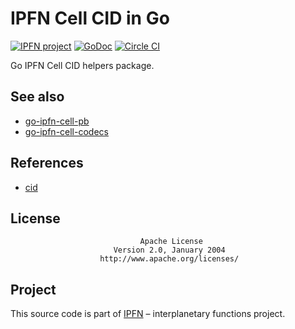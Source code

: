 # IPFN Cell CID in Go

[![IPFN project](https://img.shields.io/badge/project-IPFN-blue.svg?style=flat-square)](http://github.com/ipfn)
[![GoDoc](https://godoc.org/github.com/ipfn/go-ipfn-cell-cid?status.svg)](https://godoc.org/github.com/ipfn/go-ipfn-cell-cid)
[![Circle CI](https://img.shields.io/circleci/project/ipfn/go-ipfn-cell-cid.svg)](https://circleci.com/gh/ipfn/ipfn)

Go IPFN Cell CID helpers package.

## See also

* [go-ipfn-cell-pb](https://github.com/ipfn/go-ipfn-cell-pb)
* [go-ipfn-cell-codecs](https://github.com/ipfn/go-ipfn-cell-codecs)

## References

* [cid](https://github.com/ipld/cid)

## License

                                 Apache License
                           Version 2.0, January 2004
                        http://www.apache.org/licenses/

## Project

This source code is part of [IPFN](https://github.com/ipfn) – interplanetary functions project.
